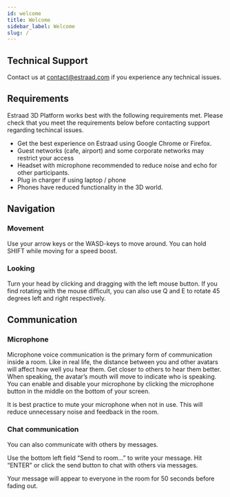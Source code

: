```yaml
---
id: welcome
title: Welcome
sidebar_label: Welcome
slug: /
---
```


## Technical Support
Contact us at contact@estraad.com if you experience any technical issues.


## Requirements
Estraad 3D Platform works best with the following requirements met. Please check that you meet the requirements below before contacting support regarding techincal issues.

- Get the best experience on Estraad using Google Chrome or Firefox.
- Guest networks (cafe, airport) and some corporate networks may restrict your access
- Headset with microphone recommended to reduce noise and echo for other participants.
- Plug in charger if using laptop / phone
- Phones have reduced functionality in the 3D world.

## Navigation
### Movement
Use your arrow keys or the WASD-keys to move around.
You can hold SHIFT while moving for a speed boost.

### Looking
Turn your head by clicking and dragging with the left mouse button.
If you find rotating with the mouse difficult, you can also use Q and E to rotate 45 degrees left and right respectively.


## Communication
### Microphone
Microphone voice communication is the primary form of communication inside a room.
Like in real life, the distance between you and other avatars will affect how well you hear them. Get closer to others to hear them better.
When speaking, the avatar’s mouth will move to indicate who is speaking.
You can enable and disable your microphone by clicking the microphone button in the middle on the bottom of your screen.

It is best practice to mute your microphone when not in use. This will reduce unnecessary noise and feedback in the room.
### Chat communication
You can also communicate with others by messages.

Use the bottom left field “Send to room…” to write your message. Hit “ENTER” or click the send button to chat with others via messages.


Your message will appear to everyone in the room for 50 seconds before fading out.

